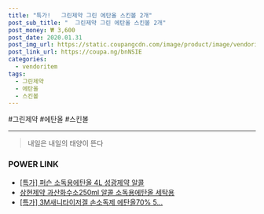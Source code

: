 ```yaml
--- 
title: "특가!   그린제약 그린 에탄올 스킨볼 2개" 
post_sub_title: "  그린제약 그린 에탄올 스킨볼 2개" 
post_money: ₩ 3,600 
post_date: 2020.01.31 
post_img_url: https://static.coupangcdn.com/image/product/image/vendoritem/2016/10/31/3030177426/766d66d4-3d65-4d24-8bb1-736143784f03.jpg 
post_link_url: https://coupa.ng/bnNSIE 
categories: 
  - vendoritem 
tags: 
  - 그린제약 
  - 에탄올 
  - 스킨볼 
--- 
```

  #그린제약 #에탄올 #스킨볼 
<hr> 

> 내일은 내일의 태양이 뜬다 


### POWER LINK

* <a href="https://blog.naver.com/santokki14/221790591966" target="_blank">[특가] 퍼슨 소독용에탄올 4L 성광제약 알콜</a>
* <a href="https://blog.naver.com/fasyy4321/221788836765" target="_blank">삼현제약 과산화수소250ml 알콜 소독용에탄올 세탁용</a>
* <a href="https://blog.naver.com/sakai111/221787787437" target="_blank">[특가] 3M새니타이저겔 손소독제 에탄올70% 5...</a>
